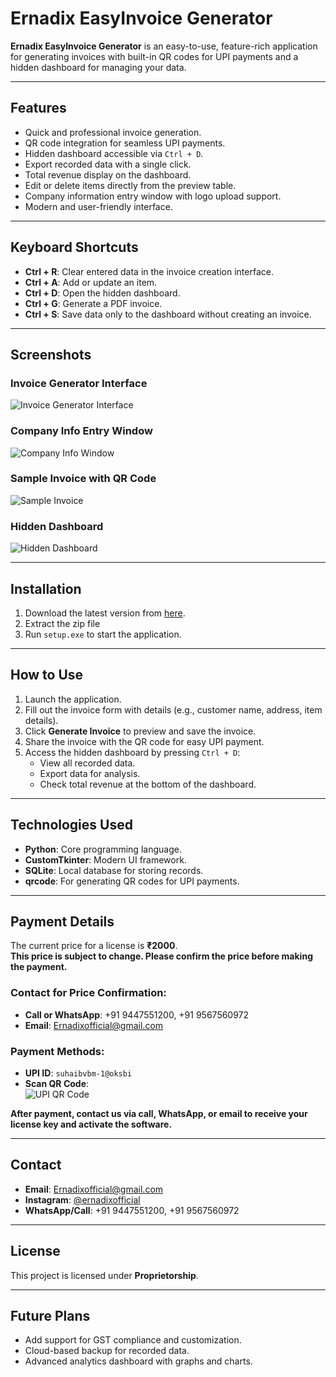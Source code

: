 # Ernadix EasyInvoice Generator

**Ernadix EasyInvoice Generator** is an easy-to-use, feature-rich application for generating invoices with built-in QR codes for UPI payments and a hidden dashboard for managing your data.

---

## Features

- Quick and professional invoice generation.
- QR code integration for seamless UPI payments.
- Hidden dashboard accessible via `Ctrl + D`.
- Export recorded data with a single click.
- Total revenue display on the dashboard.
- Edit or delete items directly from the preview table.
- Company information entry window with logo upload support.
- Modern and user-friendly interface.

---

## Keyboard Shortcuts

- **Ctrl + R**: Clear entered data in the invoice creation interface.
- **Ctrl + A**: Add or update an item.
- **Ctrl + D**: Open the hidden dashboard.
- **Ctrl + G**: Generate a PDF invoice.
- **Ctrl + S**: Save data only to the dashboard without creating an invoice.

---

## Screenshots

### Invoice Generator Interface
![Invoice Generator Interface](invoice_interface_screenshot.png)

### Company Info Entry Window
![Company Info Window](company_info.png)

### Sample Invoice with QR Code
![Sample Invoice](Invoice_Demo.jpg)

### Hidden Dashboard
![Hidden Dashboard](Hidden_Dashboard_Interface.png)




---

## Installation

1. Download the latest version from [here](https://github.com/shuhaibvvm/Ernadix-EasyInvoice/releases/download/v1.5/Ernadix.easyinvoice.zip).
2. Extract the zip file
3. Run `setup.exe` to start the application.

---

## How to Use

1. Launch the application.
2. Fill out the invoice form with details (e.g., customer name, address, item details).
3. Click **Generate Invoice** to preview and save the invoice.
4. Share the invoice with the QR code for easy UPI payment.
5. Access the hidden dashboard by pressing `Ctrl + D`:
   - View all recorded data.
   - Export data for analysis.
   - Check total revenue at the bottom of the dashboard.

---

## Technologies Used

- **Python**: Core programming language.
- **CustomTkinter**: Modern UI framework.
- **SQLite**: Local database for storing records.
- **qrcode**: For generating QR codes for UPI payments.

---

## Payment Details

The current price for a license is **₹2000**.  
**This price is subject to change. Please confirm the price before making the payment.**

### Contact for Price Confirmation:
- **Call or WhatsApp**: +91 9447551200, +91 9567560972
- **Email**: [Ernadixofficial@gmail.com](mailto:Ernadixofficial@gmail.com)

### Payment Methods:
- **UPI ID**: `suhaibvbm-1@oksbi`
- **Scan QR Code**:  
  ![UPI QR Code](qr_code.png)

**After payment, contact us via call, WhatsApp, or email to receive your license key and activate the software.**

---

## Contact

- **Email**: [Ernadixofficial@gmail.com](mailto:Ernadixofficial@gmail.com)
- **Instagram**: [@ernadixofficial](https://www.instagram.com/ernadixofficial)
- **WhatsApp/Call**: +91 9447551200, +91 9567560972

---

## License

This project is licensed under **Proprietorship**.

---

## Future Plans

- Add support for GST compliance and customization.
- Cloud-based backup for recorded data.
- Advanced analytics dashboard with graphs and charts.
